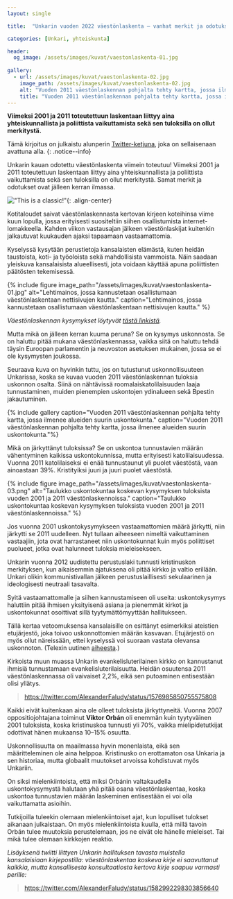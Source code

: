 ```yaml
---
layout: single

title:  "Unkarin vuoden 2022 väestönlaskenta – vanhat merkit ja odotukset toistuvat"

categories: [Unkari, yhteiskunta]

header:
  og_image: /assets/images/kuvat/vaestonlaskenta-01.jpg
  
gallery:
  - url: /assets/images/kuvat/vaestonlaskenta-02.jpg
    image_path: /assets/images/kuvat/vaestonlaskenta-02.jpg
    alt: "Vuoden 2011 väestönlaskennan pohjalta tehty kartta, jossa ilmenee alueiden suurin uskontokunta."
    title: "Vuoden 2011 väestönlaskennan pohjalta tehty kartta, jossa ilmenee alueiden suurin uskontokunta."
---
```


**Viimeksi 2001 ja 2011 toteutettuun laskentaan liittyy aina yhteiskunnallista ja poliittista vaikuttamista sekä sen tuloksilla on ollut merkitystä.**

Tämä kirjoitus on julkaistu alunperin [Twitter-ketjuna](https://twitter.com/JMKoskinen/status/1577706870281629696), joka on sellaisenaan avattuna alla.
{: .notice--info}

 Unkarin kauan odotettu väestönlaskenta viimein toteutuu! Viimeksi 2001 ja 2011 toteutettuun laskentaan liittyy aina yhteiskunnallista ja poliittista vaikuttamista sekä sen tuloksilla on ollut merkitystä. Samat merkit ja odotukset ovat jälleen kerran ilmassa.

!["This is a classic!"](https://media.tenor.com/OF5sOmdQ5C8AAAAd/classic-back-to-the-future.gif){: .align-center}

Kotitaloudet saivat väestönlaskennasta kertovan kirjeen koteihinsa viime kuun lopulla, jossa erityisesti suositeltiin siihen osallistumista internet-lomakkeella. Kahden viikon vastausajan jälkeen väestönlaskijat kuitenkin jalkautuvat kuukauden ajaksi tapaamaan vastaamattomia.

Kyselyssä kysytään perustietoja kansalaisten elämästä, kuten heidän taustoista, koti- ja työoloista sekä mahdollisista vammoista. Näin saadaan yleiskuva kansalaisista alueellisesti, jota voidaan käyttää apuna poliittisten päätösten tekemisessä.

{% include figure image_path="/assets/images/kuvat/vaestonlaskenta-01.jpg" alt="Lehtimainos, jossa kannustetaan osallistumaan väestönlaskentaan nettisivujen kautta." caption="Lehtimainos, jossa kannustetaan osallistumaan väestönlaskentaan nettisivujen kautta." %}

*Väestönlaskennan kysymykset löytyvät [tästä linkistä](https://nepszamlalas2022.hu/about-the-questionnaire).*

Mutta mikä on jälleen kerran kuuma peruna? Se on kysymys uskonnosta. Se on haluttu pitää mukana väestönlaskennassa, vaikka siitä on haluttu tehdä täysin Euroopan parlamentin ja neuvoston asetuksen mukainen, jossa se ei ole kysymysten joukossa.

Seuraava kuva on hyvinkin tuttu, jos on tutustunut uskonnollisuuteen Unkarissa, koska se kuvaa vuoden 2011 väestönlaskennan tuloksia uskonnon osalta. Siinä on nähtävissä roomalaiskatolilaisuuden laaja tunnustaminen, muiden pienempien uskontojen ydinalueen sekä Bpestin jakautuminen.

{% include gallery caption="Vuoden 2011 väestönlaskennan pohjalta tehty kartta, jossa ilmenee alueiden suurin uskontokunta." caption="Vuoden 2011 väestönlaskennan pohjalta tehty kartta, jossa ilmenee alueiden suurin uskontokunta."%}

Mikä on järkyttänyt tuloksissa? Se on uskontoa tunnustavien määrän vähentyminen kaikissa uskontokunnissa, mutta erityisesti katolilaisuudessa. Vuonna 2011 katolilaiseksi ei enää tunnustaunut yli puolet väestöstä, vaan ainoastaan 39%. Kristityiksi juuri ja juuri puolet väestöstä.

{% include figure image_path="/assets/images/kuvat/vaestonlaskenta-03.png" alt="Taulukko uskontokuntaa koskevan kysymyksen tuloksista vuoden 2001 ja 2011 väestönlaskennoissa." caption="Taulukko uskontokuntaa koskevan kysymyksen tuloksista vuoden 2001 ja 2011 väestönlaskennoissa." %}

Jos vuonna 2001 uskontokysymykseen vastaamattomien määrä järkytti, niin järkytti se 2011 uudelleen. Nyt tullaan aiheeseen nimeltä vaikuttaminen vastaajiin, jota ovat harrastaneet niin uskontokunnat kuin myös poliittiset puolueet, jotka ovat halunneet tuloksia mieleisekseen.

Unkarin vuonna 2012 uudistettu perustuslaki tunnusti kristinuskon merkityksen, kun aikaisemmin ajatuksena oli pitää kirkko ja valtio erillään. Unkari olikin kommunistivallan jälkeen perustuslaillisesti sekulaarinen ja ideologisesti neutraali tasavalta.

Syitä vastaamattomalle ja siihen kannustamiseen oli useita: uskontokysymys haluttiin pitää ihmisen yksityisenä asiana ja pienemmät kirkot ja uskontokunnat osoittivat sillä tyytymättömyyttään hallitukseen.

Tällä kertaa vetoomuksensa kansalaisille on esittänyt esimerkiksi ateistien etujärjestö, joka toivoo uskonnottomien määrän kasvavan. Etujärjestö on myös ollut näreissään, ettei kyselyssä voi suoraan vastata olevansa uskonnoton. (Telexin uutinen [aiheesta](https://telex.hu/belfold/2022/09/06/nepszamlalas-vallas-ateizmus-magyar-ateista-tarsasag-ksh).)

Kirkoista muun muassa Unkarin evankelisluterilainen kirkko on kannustanut ihmisiä tunnustamaan evankelisluterilaisuutta. Heidän osuutensa 2011 väestönlaskennassa oli vaivaiset 2,2%, eikä sen putoaminen entisestään olisi yllätys.

<blockquote class="twitter-tweet" data-conversation="none" data-align="center" data-dnt="true"><a href="https://twitter.com/AlexanderFaludy/status/1576985850755575808">https://twitter.com/AlexanderFaludy/status/1576985850755575808</a></blockquote><script async src="https://platform.twitter.com/widgets.js" charset="utf-8"></script>

Kaikki eivät kuitenkaan aina ole olleet tuloksista järkyttyneitä. Vuonna 2007 oppositiojohtajana toiminut **Viktor Orbán** oli enemmän kuin tyytyväinen 2001 tuloksista, koska kristinuskoa tunnusti yli 70%, vaikka mielipidetutkijat odottivat hänen mukaansa 10–15% osuutta.

Uskonnollisuutta on maailmassa hyvin monenlaista, eikä sen määritteleminen ole aina helppoa. Kristinusko on erottamaton osa Unkaria ja sen historiaa, mutta globaalit muutokset arvoissa kohdistuvat myös Unkariin.

On siksi mielenkiintoista, että miksi Orbánin valtakaudella uskontokysymystä halutaan yhä pitää osana väestönlaskentaa, koska uskontoa tunnustavien määrän laskeminen entisestään ei voi olla vaikuttamatta asioihin.

Tutkijoilla tuleekin olemaan mielenkiintoiset ajat, kun lopulliset tulokset aikanaan julkaistaan. On myös mielenkiintoista kuulla, että millä tavoin Orbán tulee muutoksia perustelemaan, jos ne eivät ole hänelle mieleiset. Tai mikä tulee olemaan kirkkojen reaktio.

*Lisäyksenä twiitti liittyen Unkarin hallituksen tavasta muistella kansalaisiaan kirjepostilla: väestönlaskentaa koskeva kirje ei saavuttanut kaikkia, mutta kansallisesta konsultaatiosta kertova kirje saapuu varmasti perille:*

<blockquote class="twitter-tweet" data-conversation="none" data-align="center" data-dnt="true"><a href="https://twitter.com/AlexanderFaludy/status/1582992298303856640">https://twitter.com/AlexanderFaludy/status/1582992298303856640</a></blockquote><script async src="https://platform.twitter.com/widgets.js" charset="utf-8"></script>